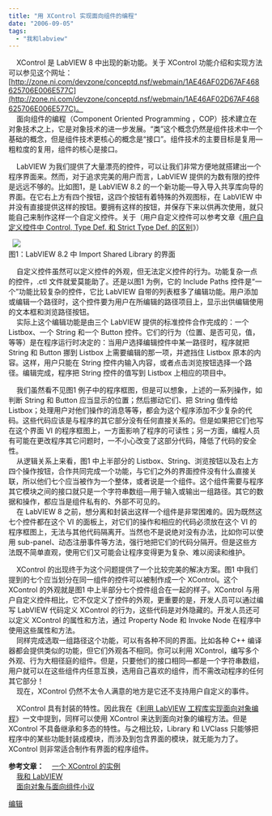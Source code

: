 ```yaml
---
title: "用 XControl 实现面向组件的编程"
date: "2006-09-05"
tags: 
  - "我和labview"
---
```


    XControl 是 LabVIEW 8 中出现的新功能。关于 XControl 功能介绍和实现方法可以参见这个网址：[http://zone.ni.com/devzone/conceptd.nsf/webmain/1AE46AF02D67AF468625706E006E577C](http://zone.ni.com/devzone/conceptd.nsf/webmain/1AE46AF02D67AF468625706E006E577C)。  
    面向组件的编程（Component Oriented Programming ，COP）技术建立在对象技术之上，它是对象技术的进一步发展。“类”这个概念仍然是组件技术中一个基础的概念，但是组件技术更核心的概念是“接口”。组件技术的主要目标是复用—粗粒度的复用，组件的核心是接口。

    LabVIEW 为我们提供了大量漂亮的控件，可以让我们非常方便地就搭建出一个程序界面来。然而，对于追求完美的用户而言，LabVIEW 提供的为数有限的控件是远远不够的。比如图1，是 LabVIEW 8.2 的一个新功能—导入导入共享库向导的界面。在它右上方有四个按钮，这四个按钮有着特殊的外观图标，在 LabVIEW 中并没有直接提供这样的按钮。要拥有这样的按钮，并保存下来以供再次使用，就只能自己来制作这样一个自定义控件。关于（用户自定义控件可以参考文章《[用户自定义控件中 Control, Type Def. 和 Strict Type Def. 的区别](http://ruanqizhen.spaces.live.com/blog/cns!5852D4F797C53FB6!1549.entry)》）

  ![](http://tkfiles.storage.msn.com/x1pN1mp8dKYgTFV_lNTUY6FnblHHsQ5D-NvZJN4vrpE0vnYl8YEKhrCyulbbcujRT7Ifp4UGJ50Rn1T1on4B2EKXM9n0bZkSSRXWb03q5IF6X7VdOI2u38s1A)  
图1：LabVIEW 8.2 中 Import Shared Library 的界面

    自定义控件虽然可以定义控件的外观，但无法定义控件的行为。功能复杂一点的控件，.ctl 文件就爱莫能助了。还是以图1 为例，它的 Include Paths 控件是“一个”功能比较复杂的控件，它比 LabVIEW 自带的列表框多了编辑功能。用户添加或编辑一个路径时，这个控件要为用户在所编辑的路径项目上，显示出供编辑使用的文本框和浏览路径按钮。  
    实际上这个编辑功能是由三个 LabVIEW 提供的标准控件合作完成的：一个 Listbox、一个 String 和一个 Button 控件。它们的行为（位置、是否可见，值，等等）是在程序运行时决定的：当用户选择编辑控件中某一路径时，程序就把 String 和 Button 挪到 Listbox 上需要编辑的那一项，并遮挡住 Listbox 原本的内容。这样，用户只能在 String 控件内输入内容，或者点击浏览按钮选择一个路径。编辑完成，程序把 String 控件的值写到 Listbox 上相应的项目中。

    我们虽然看不见图1 例子中的程序框图，但是可以想象，上述的一系列操作，如判断 String 和 Button 应当显示的位置；然后挪动它们、把 String 值传给 Listbox；处理用户对他们操作的消息等等，都会为这个程序添加不少复杂的代码。这些代码应该是与程序的其它部分没有任何直接关系的。但是如果把它们也写在这个界面 VI 的程序框图上，一方面影响了程序的可读性；另一方面，编程人员有可能在更改程序其它问题时，一不小心改变了这部分代码，降低了代码的安全性。  
    从逻辑关系上来看，图1 中上半部分的 Listbox、String、浏览按钮以及右上方四个操作按钮，合作共同完成一个功能，与它们之外的界面控件没有什么直接关联，所以他们七个应当被作为一个整体，或者说是一个组件。这个组件需要与程序其它模块之间的接口就只是一个字符串数组—用于输入或输出一组路径。其它的数据和操作，都应当是组件私有的、外部不可见的。  
    在 LabVIEW 8 之前，想分离和封装出这样一个组件是非常困难的。因为既然这七个控件都在这个 VI 的面板上，对它们的操作和相应的代码必须放在这个 VI 的程序框图上，无法与其他代码隔离开。当然也不是说绝对没有办法，比如你可以使用 sub-panel、动态注册事件等方法，强行地把它们的代码分隔开。但是这些方法既不简单直观，使用它们又可能会让程序变得更为复杂、难以阅读和维护。

    XControl 的出现终于为这个问题提供了一个比较完美的解决方案。图1 中我们提到的七个应当划分在同一组件的控件可以被制作成一个 XControl。这个 XControl 的外观就是图1 中上半部分七个控件组合在一起的样子。XControl 与用户自定义控件相比，它不仅定义了控件的外观，更重要的是，开发人员可以通过编写 LabVIEW 代码定义 XControl 的行为，这些代码是对外隐藏的。开发人员还可以定义 XControl 的属性和方法，通过 Property Node 和 Invoke Node 在程序中使用这些属性和方法。  
    同样完成选取一组路径这个功能，可以有各种不同的界面。比如各种 C++ 编译器都会提供类似的功能，但它们外观各不相同。你可以利用 XControl，编写多个外观、行为大相径庭的组件。但是，只要他们的接口相同—都是一个字符串数组，用户就可以在这些组件内任意互换，选用自己喜欢的组件，而不需改动程序的任何其它部分！  
    现在，XControl 仍然不太令人满意的地方是它还不支持用户自定义的事件。

    XControl 具有封装的特性。因此我在《[利用 LabVIEW 工程库实现面向对象编程](http://ruanqizhen.spaces.live.com/blog/cns!5852D4F797C53FB6!783.entry)》一文中提到，同样可以使用 XControl 来达到面向对象的编程方法。但是 XControl 不具备继承和多态的特性。与之相比较，Library 和 LVClass 只能够把程序中的某些功能封装成模块，而涉及到包含界面的模块，就无能为力了。XControl 则非常适合制作有界面的程序组件。

**参考文章：**    [一个 XControl 的实例](http://ruanqizhen.spaces.live.com/blog/cns!5852D4F797C53FB6!1973.entry)  
    [我和 LabVIEW](http://ruanqizhen.spaces.msn.com/Blog/cns!1pU-rgQVTuuWM1TX8W8PfmDA!1073.entry)  
    [面向对象与面向组件小议](http://zhuweisky.cnblogs.com/archive/2005/09/13/235648.html)

[编辑](http://ruanqizhen.spaces.live.com/?_c11_BlogPart_handle=cns!5852D4F797C53FB6!1559&_c11_BlogPart_blogpart=blogentry&_c=BlogPart&_c02_owner=1)
